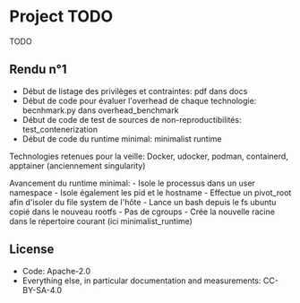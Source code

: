 # Project TODO
TODO

## Rendu n°1
- Début de listage des privilèges et contraintes: pdf dans docs
- Début de code pour évaluer l'overhead de chaque technologie: becnhmark.py dans overhead_benchmark
- Début de code de test de sources de non-reproductibilités: test_contenerization
- Début de code du runtime minimal: minimalist runtime

Technologies retenues pour la veille: Docker, udocker, podman, containerd, apptainer (anciennement singularity)

Avancement du runtime minimal:
    - Isole le processus dans un user namespace
    - Isole également les pid et le hostname
    - Effectue un pivot_root afin d'isoler du file system de l'hôte
    - Lance un bash depuis le fs ubuntu copié dans le nouveau rootfs
    - Pas de cgroups
    - Crée la nouvelle racine dans le répertoire courant (ici minimalist_runtime)


## License
- Code: Apache-2.0
- Everything else, in particular documentation and measurements: CC-BY-SA-4.0
